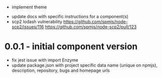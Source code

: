 * implement theme
- update docs with specific instructions for a component(s)
- scp2 lodash vulnerability
  https://github.com/spmjs/node-scp2/issues/116
  https://github.com/spmjs/node-scp2/pull/123

# 0.0.1 - initial component version
+ fix jest issue with import Enzyme
+ update package.json with project specific data
  name (unique on npmjs), description, repository, bugs and homepage urls

